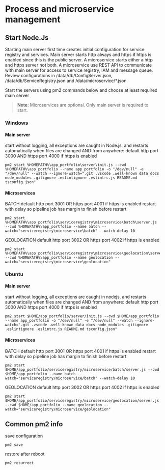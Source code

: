 # Process and microservice management

## Start Node.Js
    
Starting main server first time creates initial configuration for service registry and services.
Main server starts http always and https if https is enabled since this is the public server.
A microservice starts either a http and https server not both.
A microservice use REST API to communicate with main server for access to service registry, IAM and message queue.
Review configurations in /data/db/ConfigServer.json, /data/db/ServiceRegistry.json and /data/microservice/*.json

Start the servers using pm2 commands below and choose at least required main server

> **Note:** Microservices are optional. Only main server is required to start.

### Windows

#### Main server
start without logging, all exceptions are caught in Node.js, and restarts automatically when files are changed AND from anywhere:
default http port 3000 AND https port 4000 if https is enabled

```
pm2 start %HOMEPATH%\app_portfolio\server\init.js --cwd %HOMEPATH%\app_portfolio --name app_portfolio -o "/dev/null" -e "/dev/null" --watch --ignore-watch=".git .vscode .well-known data docs node_modules .gitignore .eslintignore .eslintrc.js README.md tsconfig.json"
```

#### Microservices 
BATCH default http port 3001 OR https port 4001 if https is enabled
restart with delay so pipeline job has margin to finish before restart

```
pm2 start %HOMEPATH%\app_portfolio\serviceregistry\microservice\batch\server.js --cwd %HOMEPATH%\app_portfolio --name batch --watch="serviceregistry\microservice\batch" --watch-delay 10
```

GEOLOCATION default http port 3002 OR https port 4002 if https is enabled

```
pm2 start %HOMEPATH%\app_portfolio\serviceregistry\microservice\geolocation\server.js --cwd %HOMEPATH%\app_portfolio --name geolocation --watch="serviceregistry\microservice\geolocation" 
```

### Ubuntu

#### Main server
start without logging, all exceptions are caught in nodejs, and restarts automatically when files are changed AND from anywhere:
default http port 3000 AND https port 4000 if https is enabled

```
pm2 start $HOME/app_portfolio/server/init.js --cwd $HOME/app_portfolio --name app_portfolio -o "/dev/null" -e "/dev/null" --watch --ignore-watch=".git .vscode .well-known data docs node_modules .gitignore .eslintignore .eslintrc.js README.md tsconfig.json"
```
#### Microservices

BATCH default http port 3001 OR https port 4001 if https is enabled
restart with delay so pipeline job has margin to finish before restart

```
pm2 start $HOME/app_portfolio/serviceregistry/microservice/batch/server.js --cwd $HOME/app_portfolio --name batch --watch="serviceregistry/microservice/batch" --watch-delay 10
```

GEOLOCATION default http port 3002 OR https port 4002 if https is enabled

```
pm2 start $HOME/app_portfolio/serviceregistry/microservice/geolocation/server.js --cwd $HOME/app_portfolio --name geolocation --watch="serviceregistry/microservice/geolocation"
```

## Common pm2 info

save configuration

```
pm2 save
```

restore after reboot

```
pm2 resurrect
```